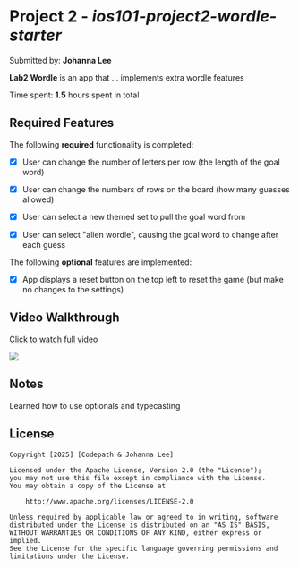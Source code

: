 # Project 2 - *ios101-project2-wordle-starter*

Submitted by: **Johanna Lee**

**Lab2 Wordle** is an app that ... implements extra wordle features

Time spent: **1.5** hours spent in total

## Required Features

The following **required** functionality is completed:

- [x] User can change the number of letters per row (the length of the goal word)
- [x] User can change the numbers of rows on the board (how many guesses allowed)
- [x] User can select a new themed set to pull the goal word from
- [x] User can select "alien wordle", causing the goal word to change after each guess


The following **optional** features are implemented:

- [x] App displays a reset button on the top left to reset the game (but make no changes to the settings)

## Video Walkthrough

<div>
    <a href="https://www.loom.com/share/f750b80006434988aa9c6438206cebbf">
      <p>Click to watch full video</p>
    </a>
    <a href="https://www.loom.com/share/f750b80006434988aa9c6438206cebbf">
      <img style="max-width:300px;" src="https://cdn.loom.com/sessions/thumbnails/f750b80006434988aa9c6438206cebbf-571ff019caf52b45-full-play.gif">
    </a>
  </div>

## Notes

Learned how to use optionals and typecasting

## License

    Copyright [2025] [Codepath & Johanna Lee]

    Licensed under the Apache License, Version 2.0 (the "License");
    you may not use this file except in compliance with the License.
    You may obtain a copy of the License at

        http://www.apache.org/licenses/LICENSE-2.0

    Unless required by applicable law or agreed to in writing, software
    distributed under the License is distributed on an "AS IS" BASIS,
    WITHOUT WARRANTIES OR CONDITIONS OF ANY KIND, either express or implied.
    See the License for the specific language governing permissions and
    limitations under the License.

